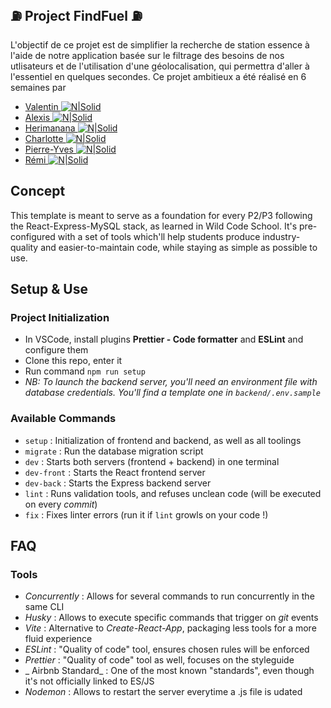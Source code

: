 ## ⛽️ Project FindFuel ⛽️
L'objectif de ce projet est de simplifier la recherche de station essence à l'aide de notre application basée sur le filtrage des besoins de nos utlisateurs et de l'utilisation d'une géolocalisation, qui permettra d'aller à l'essentiel en quelques secondes.
Ce projet ambitieux a été réalisé en 6 semaines par 
- [Valentin ![N|Solid](https://cdn.discordapp.com/attachments/1031477836617351209/1044914654050258954/linkedin.png)](https://www.linkedin.com/in/valentin-marlois-1b1464183/)
- [Alexis ![N|Solid](https://cdn.discordapp.com/attachments/1031477836617351209/1044914654050258954/linkedin.png)](https://www.linkedin.com/in/alexis-durin-768435249/)
- [Herimanana ![N|Solid](https://cdn.discordapp.com/attachments/1031477836617351209/1044914654050258954/linkedin.png)](https://www.linkedin.com/in/herimanana/)
- [Charlotte ![N|Solid](https://cdn.discordapp.com/attachments/1031477836617351209/1044914654050258954/linkedin.png)](https://www.linkedin.com/in/charlotte-kieffer-023424221/)
- [Pierre-Yves ![N|Solid](https://cdn.discordapp.com/attachments/1031477836617351209/1044914654050258954/linkedin.png)](https://www.linkedin.com/in/pierre-yves-gille-6723b7251/)
- [Rémi ![N|Solid](https://cdn.discordapp.com/attachments/1031477836617351209/1044914654050258954/linkedin.png)](https://www.linkedin.com/in/r%C3%A9mi-lagreze/)



## Concept

This template is meant to serve as a foundation for every P2/P3 following the React-Express-MySQL stack, as learned in Wild Code School.
It's pre-configured with a set of tools which'll help students produce industry-quality and easier-to-maintain code, while staying as simple as possible to use.

## Setup & Use

### Project Initialization

- In VSCode, install plugins **Prettier - Code formatter** and **ESLint** and configure them
- Clone this repo, enter it
- Run command `npm run setup`
- _NB: To launch the backend server, you'll need an environment file with database credentials. You'll find a template one in `backend/.env.sample`_

### Available Commands

- `setup` : Initialization of frontend and backend, as well as all toolings
- `migrate` : Run the database migration script
- `dev` : Starts both servers (frontend + backend) in one terminal
- `dev-front` : Starts the React frontend server
- `dev-back` : Starts the Express backend server
- `lint` : Runs validation tools, and refuses unclean code (will be executed on every _commit_)
- `fix` : Fixes linter errors (run it if `lint` growls on your code !)

## FAQ

### Tools

- _Concurrently_ : Allows for several commands to run concurrently in the same CLI
- _Husky_ : Allows to execute specific commands that trigger on _git_ events
- _Vite_ : Alternative to _Create-React-App_, packaging less tools for a more fluid experience
- _ESLint_ : "Quality of code" tool, ensures chosen rules will be enforced
- _Prettier_ : "Quality of code" tool as well, focuses on the styleguide
- _ Airbnb Standard_ : One of the most known "standards", even though it's not officially linked to ES/JS
- _Nodemon_ : Allows to restart the server everytime a .js file is udated
